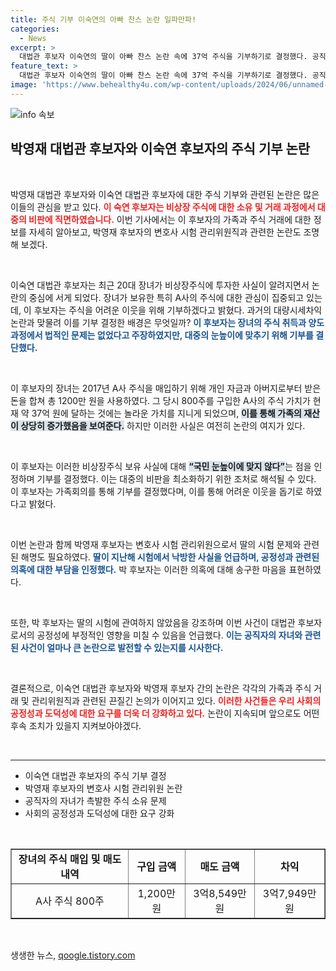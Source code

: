 ```yaml
---
title: 주식 기부 이숙연의 아빠 찬스 논란 일파만파!
categories:
  - News
excerpt: >
  대법관 후보자 이숙연의 딸이 아빠 찬스 논란 속에 37억 주식을 기부하기로 결정했다. 공직자 가족의 시세차익에 대한 비판이 거세자, 이 후보자는 송구함을 표하며 기부를 발표했다.
feature_text: >
  대법관 후보자 이숙연의 딸이 아빠 찬스 논란 속에 37억 주식을 기부하기로 결정했다. 공직자 가족의 시세차익에 대한 비판이 거세자, 이 후보자는 송구함을 표하며 기부를 발표했다.
image: 'https://www.behealthy4u.com/wp-content/uploads/2024/06/unnamed-file.png'
---
```


<p><img src="https://www.behealthy4u.com/wp-content/uploads/2024/06/unnamed-file.png" alt="info 속보" /></p>

<h2 data-ke-size="size26">박영재 대법관 후보자와 이숙연 후보자의 주식 기부 논란</h2>

<p data-ke-size="size16">&nbsp;</p>

<p>박영재 대법관 후보자와 이숙연 대법관 후보자에 대한 주식 기부와 관련된 논란은 많은 이들의 관심을 받고 있다. <b><span style="color: #ee2323;">이 숙연 후보자는 비상장 주식에 대한 소유 및 거래 과정에서 대중의 비판에 직면하였습니다.</span></b> 이번 기사에서는 이 후보자의 가족과 주식 거래에 대한 정보를 자세히 알아보고, 박영재 후보자의 변호사 시험 관리위원직과 관련한 논란도 조명해 보겠다.</p>

<p data-ke-size="size16">&nbsp;</p>

<p>이숙연 대법관 후보자는 최근 20대 장녀가 비상장주식에 투자한 사실이 알려지면서 논란의 중심에 서게 되었다. 장녀가 보유한 특히 A사의 주식에 대한 관심이 집중되고 있는데, 이 후보자는 주식을 어려운 이웃을 위해 기부하겠다고 밝혔다. 과거의 대량시세차익 논란과 맞물려 이를 기부 결정한 배경은 무엇일까? <b><span style="color: #1a5490;">이 후보자는 장녀의 주식 취득과 양도 과정에서 법적인 문제는 없었다고 주장하였지만, 대중의 눈높이에 맞추기 위해 기부를 결단했다.</span></b></p>

<p data-ke-size="size16">&nbsp;</p>

<p>이 후보자의 장녀는 2017년 A사 주식을 매입하기 위해 개인 자금과 아버지로부터 받은 돈을 합쳐 총 1200만 원을 사용하였다. 그 당시 800주를 구입한 A사의 주식 가치가 현재 약 37억 원에 달하는 것에는 놀라운 가치를 지니게 되었으며, <b><span style="background-color: #21538527;">이를 통해 가족의 재산이 상당히 증가했음을 보여준다.</span></b> 하지만 이러한 사실은 여전히 논란의 여지가 있다.</p>

<p data-ke-size="size16">&nbsp;</p>

<p>이 후보자는 이러한 비상장주식 보유 사실에 대해 <b><span style="background-color: #21538527;">“국민 눈높이에 맞지 않다”</span></b>는 점을 인정하며 기부를 결정했다. 이는 대중의 비판을 최소화하기 위한 조처로 해석될 수 있다. 이 후보자는 가족회의를 통해 기부를 결정했다며, 이를 통해 어려운 이웃을 돕기로 하였다고 밝혔다.</p>

<p data-ke-size="size16">&nbsp;</p>

<p>이번 논란과 함께 박영재 후보자는 변호사 시험 관리위원으로서 딸의 시험 문제와 관련된 해명도 필요하였다. <b><span style="color: #1a5490;">딸이 지난해 시험에서 낙방한 사실을 언급하며, 공정성과 관련된 의혹에 대한 부담을 인정했다.</span></b> 박 후보자는 이러한 의혹에 대해 송구한 마음을 표현하였다.</p>

<p data-ke-size="size16">&nbsp;</p>

<p>또한, 박 후보자는 딸의 시험에 관여하지 않았음을 강조하며 이번 사건이 대법관 후보자로서의 공정성에 부정적인 영향을 미칠 수 있음을 언급했다. <b><span style="color: #1a5490;">이는 공직자의 자녀와 관련된 사건이 얼마나 큰 논란으로 발전할 수 있는지를 시사한다.</span></b></p>

<p data-ke-size="size16">&nbsp;</p>

<p>결론적으로, 이숙연 대법관 후보자와 박영재 후보자 간의 논란은 각각의 가족과 주식 거래 및 관리위원직과 관련된 끈질긴 논의가 이어지고 있다. <b><span style="color: #ee2323;">이러한 사건들은 우리 사회의 공정성과 도덕성에 대한 요구를 더욱 더 강화하고 있다.</span></b> 논란이 지속되며 앞으로도 어떤 후속 조치가 있을지 지켜보아야겠다.</p>

<p data-ke-size="size16">&nbsp;</p>

<hr>

<ul>
  <li>이숙연 대법관 후보자의 주식 기부 결정</li>
  <li>박영재 후보자의 변호사 시험 관리위원 논란</li>
  <li>공직자의 자녀가 촉발한 주식 소유 문제</li>
  <li>사회의 공정성과 도덕성에 대한 요구 강화</li>
</ul>

<p data-ke-size="size16">&nbsp;</p>

<table style="width: 100%; border-collapse: collapse;" border="1">
<tr>
<td style="text-align: center; height: 17px;"><b>장녀의 주식 매입 및 매도 내역</b></td>
<td style="text-align: center; height: 17px;"><b>구입 금액</b></td>
<td style="text-align: center; height: 17px;"><b>매도 금액</b></td>
<td style="text-align: center; height: 17px;"><b>차익</b></td>
</tr>
<tr>
<td style="text-align: center; height: 17px;">A사 주식 800주</td>
<td style="text-align: center; height: 17px;">1,200만 원</td>
<td style="text-align: center; height: 17px;">3억8,549만 원</td>
<td style="text-align: center; height: 17px;">3억7,949만 원</td>
</tr>
</table>

<p data-ke-size="size16">&nbsp;</p>
생생한 뉴스, <a href="https://qoogle.tistory.com" rel="dofollow">qoogle.tistory.com</a>


